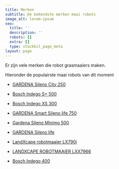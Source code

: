 ```yaml
---
title: Merken
subtitle: De bekendste merken maai robots
image_alt: lorem-ipsum
seo:
  title: ''
  description: ''
  robots: []
  extra: []
  type: stackbit_page_meta
layout: page
---
```

Er zijn vele merken die robot grasmaaiers maken.

Hieronder de populairste maai robots van dit moment

*   [GARDENA Sileno City 250](https://www.bol.com/nl/nl/p/gardena-sileno-city-250-robotmaaier-gazons-tot-250-m/9200000092940935/?bltgh=s1oX7u2LJ6QigzW5rXZJjQ.2.3.ProductTitle)

*   [Bosch Indego S+ 500](https://www.bol.com/nl/nl/p/bosch-indego-s-500-robotmaaier-voor-gazons-tot-500-m2-incl-laadstation-en-accessoires-connected/9300000017133265/)

*   [Bosch Indego XS 300](https://www.bol.com/nl/nl/p/bosch-indego-xs-300-robotmaaier-voor-gazons-tot-300-m2-incl-laadstation-en-accessoires/9300000017133256/)

*   [GARDENA Smart Sileno life 750](https://www.bol.com/nl/nl/p/gardena-smart-sileno-life-750-robotmaaier-voor-gazons-tot-ca-750-m/9200000101937442/)

*   [Gardena Sileno Minimo 500](https://www.bol.com/nl/nl/p/gardena-sileno-minimo-500-robotmaaier-voor-gazons-tot-ca-500-m/9300000032327992/)

*   [GARDENA Sileno life](https://www.bol.com/nl/nl/p/gardena-sileno-life-robotmaaier-750-m2/9200000101937440/)

*   [LandXcape robotmaaier LX790i](https://www.bol.com/nl/nl/p/landxcape-robotmaaier-lx790i-met-wifi/9300000039754649/)

*   [LANDXCAPE ROBOTMAAIER LXX7966](https://www.bol.com/nl/nl/b/landxcape-robotmaaier-lxx7966/601152658/)

*   [Bosch Indego 400](https://www.bol.com/nl/nl/p/bosch-indego-400-robotmaaier-voor-gazons-tot-400-m2-incl-laadstation-en-accessoires/9200000133199329/)

